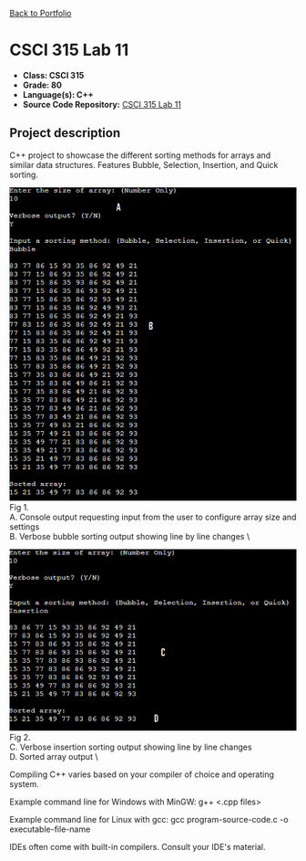 [Back to Portfolio](./)

CSCI 315 Lab 11
===============

-   **Class: CSCI 315** 
-   **Grade: 80**
-   **Language(s): C++**
-   **Source Code Repository:** [CSCI 315 Lab 11](https://github.com/paulryanmc/315-Lab-11)  

## Project description

C++ project to showcase the different sorting methods for arrays and similar data structures. Features Bubble, Selection, Insertion, and Quick sorting.

![315-Lab-11](images/sort2.png)
Fig 1.  \
A. Console output requesting input from the user to configure array size and settings  \
B. Verbose bubble sorting output showing line by line changes  \

![315-Lab-11](images/sort3.png)
Fig 2.  \
C. Verbose insertion sorting output showing line by line changes \
D. Sorted array output  \


Compiling C++ varies based on your compiler of choice and operating system.

Example command line for Windows with MinGW: g++ <.cpp files>

Example command line for Linux with gcc: gcc program-source-code.c -o executable-file-name

IDEs often come with built-in compilers. Consult your IDE's material.

